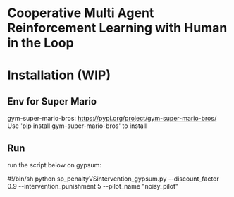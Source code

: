 # Cooperative Multi Agent Reinforcement Learning with Human in the Loop


# Installation (WIP)
## Env for Super Mario 
gym-super-mario-bros: https://pypi.org/project/gym-super-mario-bros/  
Use 'pip install gym-super-mario-bros' to install  

## Run
run the script below on gypsum:  

#!/bin/sh
python sp_penaltyVSintervention_gypsum.py --discount_factor 0.9 --intervention_punishment 5 --pilot_name "noisy_pilot"
